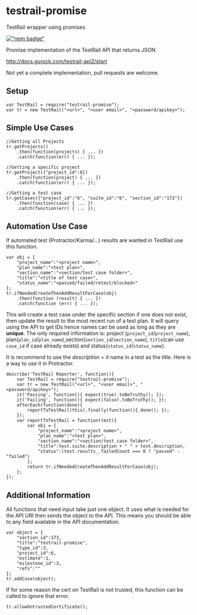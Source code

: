 # testrail-promise
TestRail wrapper using promises

[!["npm badge"](https://nodei.co/npm/testrail-promise.png)](https://github.com/mvndaai/testrail-promise)


Promise implementation of the TestRail API that returns JSON

http://docs.gurock.com/testrail-api2/start


Not yet a complete implementation, pull requests are welcome.

## Setup
```
var TestRail = require("testrail-promise");
var tr = new TestRail("<url>", "<user email>", "<password/apikey>");
```

## Simple Use Cases

```
//Getting all Projects
tr.getProjects()
    .then(function(projects) { ... })
    .catch(function(err) { ... });

//Getting a specific project
tr.getProject({"project_id":6})
    .then(function(project) { ... })
    .catch(function(err) { ... });

//Getting a test case
tr.getCases({"project_id":"6", "suite_id":"6", "section_id":"173"})
    .then(function(case) { ... })
    .catch(function(err) { ... });    
```
## Automation Use Case

If automated test (Protractor/Karma/...) results are wanted in TestRail use this function.
```
var obj = {
    "project_name":"<project name>",
    "plan_name":"<test plan>",
    "section_name":"<section/test case folder>",
    "title":"<title of test case>",
    "status_name":"<passed/failed/retest/blocked>"
};
tr.ifNeededCreateThenAddResultForCase(obj)
    .then(function (result) { ... })
    .catch(function (err) { ... });
```
This will create a test case under the specific section if one does not exist, then update the result to the most recent run of a test plan.
It will query using the API to get IDs hence names can be used as long as they are **unique**. The only required information is: project (`project_id`/`project_name`), plan(`plan_id`/`plan_name`),section(`section_id`/`section_name`), `title`(can use `case_id` if case already exists) and status(`status_id`/`status_name`).

It is recommend to use the *description* + *it* name in a test as the title. Here is a way to use it in Protractor.
```
describe('TestRail Reporter', function(){
    var TestRail = require("testrail-promise");
    var tr = new TestRail("<url>", "<user email>", "<password/apikey>");
    it('Passing', function(){ expect(true).toBeTruthy(); });
    it('Failing', function(){ expect(false).toBeTruthy(); });
    afterEach(function(done){
        reportToTestRail(this).finally(function(){ done(); });
    });
    var reportToTestRail = function(test){
        var obj = {
            "project_name":"<project name>",
            "plan_name":"<test plan>",
            "section_name":"<section/test case folder>",
            "title":test.suite.description + " " + test.description,
            "status":(test.results_.failedCount === 0 ? "passed" : "failed")
        };
        return tr.ifNeededCreateThenAddResultForCase(obj);
    };
});
```

## Additional Information

All functions that need input take just one object. It uses what is needed for the API URI then sends the object to the API. This means you should be able to any field available in the API documentation.
```
var object = {
    "section_id":173,
    "title":"testrail-promise",
    "type_id":3,
    "project_id":6,
    "estimate":1,
    "milestone_id":3,
    "refs":""
};
tr.addCase(object);
```

If for some reason the cert on TestRail is not trusted, this function can be called to ignore that error.
```
tr.allowUntrustedCertificate();
```
